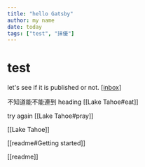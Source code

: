 ```yaml
---
title: "hello Gatsby"
author: my name
date: today
tags: ["test", "抹優"]
---
```


# test

let's see if it is published or not.
[[inbox]]

不知道能不能連到 heading [[Lake Tahoe#eat]]

try again [[Lake Tahoe#pray]]

[[Lake Tahoe]]

[[readme#Getting started]]

[[readme]]

[//begin]: # "Autogenerated link references for markdown compatibility"
[inbox]: inbox "Inbox"
[foam-tips]: foam-tips "Foam tips"
[todo]: todo "Todo"
[//end]: # "Autogenerated link references"
